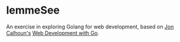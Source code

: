 # lemmeSee

An exercise in exploring Golang for web development, based on [Jon Calhoun's](https://github.com/joncalhoun)
[Web Development with Go](https://calhoun.io/courses).
